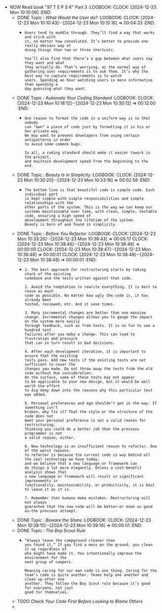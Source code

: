 - NOW Read book "97 T E P S K" Part 3
  :LOGBOOK:
  CLOCK: [2024-12-23 Mon 10:10:06]
  :END:
	- DONE Topic : *What Would the User do?*
	  :LOGBOOK:
	  CLOCK: [2024-12-23 Mon 10:10:43]--[2024-12-23 Mon 10:15:16] =>  00:04:33
	  :END:
		- ```
		  Users tend to muddle through. They’ll find a way that works and stick with
		  it, no matter how convoluted. It’s better to provide one really obvious way of
		  doing things than two or three shortcuts.
		  
		  You’ll also find that there’s a gap between what users say they want and what
		  they actually do. That’s worrying, as the normal way of gathering user requirements is to ask them. It’s why the best way to capture requirements is to watch
		  users. Spending an hour watching users is more informative than spending a
		  day guessing what they want.
		  ```
	- DONE Topic : *Automate Your Coding Standard*
	  :LOGBOOK:
	  CLOCK: [2024-12-23 Mon 10:18:12]--[2024-12-23 Mon 10:30:12] =>  00:12:00
	  :END:
		- ```
		  One reason to format the code in a uniform way is so that nobody 
		  can "own" a piece of code just by formatting it in his or her private way.
		  We may want to prevent developers from using certain antipatterns in order 
		  to avoid some common bugs. 
		  
		  In all, a coding standard should make it easier towork in the project, 
		  and maintain development speed from the beginning to the end.
		  ```
	- DONE Topic : *Beauty Is in Simplicity*
	  :LOGBOOK:
	  CLOCK: [2024-12-23 Mon 10:30:20]--[2024-12-23 Mon 10:33:18] =>  00:02:58
	  :END:
		- ```apl
		  The bottom line is that beautiful code is simple code. Each individual part
		  is kept simple with simple responsibilities and simple relationships with the
		  other parts of the system. This is the way we can keep our systems maintainable over time, with clean, simple, testable code, ensuring a high speed of
		  development throughout the lifetime of the system.
		  Beauty is born of and found in simplicity.
		  ```
	- DONE Topic : *Before You Refactor*
	  :LOGBOOK:
	  CLOCK: [2024-12-23 Mon 10:33:26]--[2024-12-23 Mon 10:38:43] =>  00:05:17
	  CLOCK: [2024-12-23 Mon 10:38:46]--[2024-12-23 Mon 10:38:46] =>  00:00:00
	  CLOCK: [2024-12-23 Mon 10:38:47]--[2024-12-23 Mon 10:38:48] =>  00:00:01
	  CLOCK: [2024-12-23 Mon 10:38:48]--[2024-12-23 Mon 10:38:49] =>  00:00:01
	  :END:
		- ```apl
		  1. The best approach for restructuring starts by taking stock of the existing
		  codebase and the tests written against that code.
		  
		  2. Avoid the temptation to rewrite everything. It is best to reuse as much
		  code as possible. No matter how ugly the code is, it has already been
		  tested, reviewed, etc. And it save times.
		  
		  3. Many incremental changes are better than one massive change. Incremental changes allows you to gauge the impact on the system more easily
		  through feedback, such as from tests. It is no fun to see a hundred test
		  failures after you make a change. This can lead to frustration and pressure
		  that can in turn result in bad decisions.
		  
		  4. After each development iteration, it is important to ensure that the existing
		  tests pass. Add new tests if the existing tests are not sufficient to cover the
		  changes you made. Do not throw away the tests from the old code without due consideration. 
		  On the surface, some of these tests may not appear
		  to be applicable to your new design, but it would be well worth the effort
		  to dig deep down into the reasons why this particular test was added.
		  
		  5. Personal preferences and ego shouldn’t get in the way. If something isn’t
		  broken, why fix it? That the style or the structure of the code does not
		  meet your personal preference is not a valid reason for restructuring.
		  Thinking you could do a better job than the previous programmer is not
		  a valid reason, either. 
		  
		  6. New technology is an insufficient reason to refactor. One of the worst reasons
		  to refactor is because the current code is way behind all the cool technology we have today, 
		  and we believe that a new language or framework can
		  do things a lot more elegantly. Unless a cost-benefit analysis shows that
		  a new language or framework will result in significant improvements in
		  functionality, maintainability, or productivity, it is best to leave it as it is. 
		  
		  7. Remember that humans make mistakes. Restructuring will not always
		  guarantee that the new code will be better—or even as good as—the previous attempt.
		  ```
	- DONE Topic : *Beware the Share*
	  :LOGBOOK:
	  CLOCK: [2024-12-23 Mon 10:39:15]--[2024-12-23 Mon 10:39:16] =>  00:00:01
	  :END:
	- DONE Topic : *The Boy Scout Rule*
		- ```apl
		  “Always leave the campground cleaner than
		  you found it.” If you find a mess on the ground, you clean it up regardless of
		  who might have made it. You intentionally improve the environment for the
		  next group of campers.
		  
		  Meaning caring for our own code is one thing. Caring for the
		  team’s code is quite another. Teams help one another and clean up after one
		  another. They follow the Boy Scout rule because it’s good for everyone, not just
		  good for themselves.
		  ```
	- TODO *Check Your Code First Before Looking to Blame Others*
	-